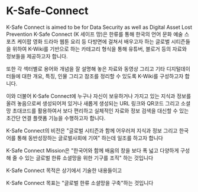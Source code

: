 # K-Safe-Connect
K-Safe Connect is aimed to be for Data Security as well as Digital Asset Lost Prevention
K-Safe Connect (K 세이프 망)은 한류를 통해 
한국의 언어 문화 예술 스포츠 케이팝 영화 드라마 웹툰 요리 등 다방면에 걸쳐서 배우고자 하는 글로벌 시티즌들을 위하여 
K-Wiki를 기반으로 하는 카테고리 형식을 통해 유튜버, 블로거 등의 자료와 정보들을 제공하고자 합니다.

또한 각 섹터별로 용어와 개념을 잘 설명해 놓은 자료와 동영상 그리고 기타 디지털데이터들에 대한 개요, 특징, 인물 그리고 참조를 
정리할 수 있도록 K-Wiki를 구성하고자 합니다.

이와 더불어 K-Safe Connect에 누구나 자신이 보유하거나 가지고 있는 지식과 정보를 올려 놓음으로써
생성되어져 있거나 새롭게 생성되는 URL 링크와 QR코드 그리고 소셜망 초대코드를 활용하여서
보다 편리하고 실체적인 자료와 정보 검색을 대신할 수 있는 초간단 연결 플랫폼 기능을 수행하고자 합니다.

K-Safe Connect의 비전은 
"글로벌 시티즌과 함께 어우러져 지식과 정보 그리고 한국어를 통해 동반성장하는 글로벌사회에 기여"
하는데 일조를 하고자 합니다

K-Safe Connect Mission은 
"한국어와 함께 배움의 창을 보다 폭 넓고 다양하게 구성해 줄 수 있는 글로벌  한류 소셜망을 위한 기구를 조직"
하는 것입니다

K-Safe Connect 목적은
상기에서 기술한 내용들이고

K-Safe Connect 목표는
"글로벌 한류 소셜망을 구축"하는 것입니다



